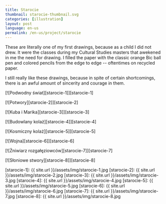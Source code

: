 ```yaml
---
title: Starocie
thumbnail: starocie-thumbnail.svg
categories: [illustration]
layout: post
language: en-us
permalink: /en-us/project/starocie
---
```


These are literally one of my first drawings, because as a child I did not drew. It were the classes during my Cultural Studies masters that awekened in me the need for drawing. I filled the paper with the classic orange Bic ball pen and colored pencils from the edge to edge -- oftentimes on recycled paper.

I still really like these drawings, because in spite of certain shortcomings, there is an awful amount of sincerity and courage in them.

[![Podwodny świat][starocie-1]][starocie-1]

[![Potwory][starocie-2]][starocie-2]

[![Kuba i Marika][starocie-3]][starocie-3]

[![Budowlany kolaż][starocie-4]][starocie-4]

[![Kosmiczny kolaż][starocie-5]][starocie-5]

[![Wojna][starocie-6]][starocie-6]

[![Żniwiarz rozgałęziowców][starocie-7]][starocie-7]

[![Słoniowe stwory][starocie-8]][starocie-8]

[starocie-1]: {{ site.url }}/assets/img/starocie-1.jpg
[starocie-2]: {{ site.url }}/assets/img/starocie-2.jpg
[starocie-3]: {{ site.url }}/assets/img/starocie-3.jpg
[starocie-4]: {{ site.url }}/assets/img/starocie-4.jpg
[starocie-5]: {{ site.url }}/assets/img/starocie-5.jpg
[starocie-6]: {{ site.url }}/assets/img/starocie-6.jpg
[starocie-7]: {{ site.url }}/assets/img/starocie-7.jpg
[starocie-8]: {{ site.url }}/assets/img/starocie-8.jpg
